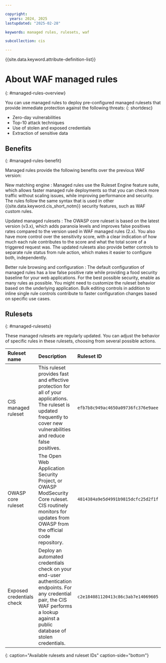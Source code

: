```yaml
---

copyright:
  years: 2024, 2025
lastupdated: "2025-02-28"

keywords: managed rules, rulesets, waf

subcollection: cis

---
```


{{site.data.keyword.attribute-definition-list}}

# About WAF managed rules
{: #managed-rules-overview}

You can use managed rules to deploy pre-configured managed rulesets that provide immediate protection against the following threats:
{: shortdesc}

* Zero-day vulnerabilities
* Top-10 attack techniques
* Use of stolen and exposed credentials
* Extraction of sensitive data

## Benefits
{: #managed-rules-benefit}

Managed rules provide the following benefits over the previous WAF version:

New matching engine
:   Managed rules use the Ruleset Engine feature suite, which allows faster managed rule deployments so that you can check more traffic without scaling issues, while improving performance and security. The rules follow the same syntax that is used in other {{site.data.keyword.cis_short_notm}} security features, such as WAF custom rules.

Updated managed rulesets
:   The OWASP core ruleset is based on the latest version (v3.x), which adds paranoia levels and improves false positives rates compared to the version used in WAF managed rules (2.x). You also have more control over the sensitivity score, with a clear indication of how much each rule contributes to the score and what the total score of a triggered request was. The updated rulesets also provide better controls to separate rule status from rule action, which makes it easier to configure both, independently.

Better rule browsing and configuration
:   The default configuration of managed rules has a low false positive rate while providing a food security baseline for your web applications. For the best possible security, enable as many rules as possible. You might need to customize the ruleset behavior based on the underlying application. Bulk editing controls in addition to inline single rule controls contribute to faster configuration changes based on specific use cases.

## Rulesets
{: #managed-rulesets}

These managed rulesets are regularly updated. You can adjust the behavior of specific rules in these rulesets, choosing from several possible actions.

|Ruleset name | Description | Ruleset ID|
|:------------| :-----------|:----------|
|CIS managed ruleset | This ruleset provides fast and effective protection for all of your applications. The ruleset is updated frequently to cover new vulnerabilities and reduce false positives. |`efb7b8c949ac4650a09736fc376e9aee` |
|OWASP core ruleset |The Open Web Application Security Project, or OWASP ModSecurity Core ruleset. CIS routinely monitors for updates from OWASP from the official code repository.|`4814384a9e5d4991b9815dcfc25d2f1f` |
|Exposed credentials check | Deploy an automated credentials check on your end-user authentication endpoints. For any credential pair, the CIS WAF performs a lookup against a public database of stolen credentials.|`c2e184081120413c86c3ab7e14069605` |
{: caption="Available rulesets and ruleset IDs" caption-side="bottom"}
